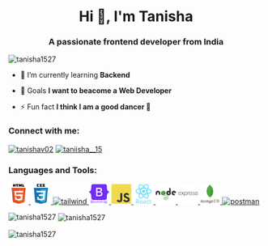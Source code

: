 <h1 align="center">Hi 👋, I'm Tanisha</h1>
<h3 align="center">A passionate frontend developer from India</h3>

<p align="left"> <img src="https://komarev.com/ghpvc/?username=tanisha1527&label=Profile%20views&color=0e75b6&style=flat" alt="tanisha1527" /> </p>

- 🌱 I’m currently learning **Backend**

- 🎯 Goals  **I want to beacome a Web Developer**
 
- ⚡ Fun fact **I think I am a good dancer 💃**

<h3 align="left">Connect with me:</h3>
<p align="left">
<a href="https://linkedin.com/in/tanishav02" target="blank"><img align="center" src="https://raw.githubusercontent.com/rahuldkjain/github-profile-readme-generator/master/src/images/icons/Social/linked-in-alt.svg" alt="tanishav02" height="30" width="40" /></a>
<a href="https://instagram.com/taniisha__15" target="blank"><img align="center" src="https://raw.githubusercontent.com/rahuldkjain/github-profile-readme-generator/master/src/images/icons/Social/instagram.svg" alt="taniisha__15" height="30" width="40" /></a>
</p>

<h3 align="left">Languages and Tools:</h3>
<p align="left" background="white"> 

 <a href="https://www.w3.org/html/" target="_blank" rel="noreferrer"> <img src="https://raw.githubusercontent.com/devicons/devicon/master/icons/html5/html5-original-wordmark.svg" alt="html5" width="40" height="40"/> </a> 
 <a href="https://www.w3schools.com/css/" target="_blank" rel="noreferrer"> <img src="https://raw.githubusercontent.com/devicons/devicon/master/icons/css3/css3-original-wordmark.svg" alt="css3" width="40" height="40"/> </a> 
<a href="https://tailwindcss.com/" target="_blank" rel="noreferrer"> <img src="https://www.vectorlogo.zone/logos/tailwindcss/tailwindcss-icon.svg" alt="tailwind" width="40" height="40"/> </a> 
<a href="https://getbootstrap.com" target="_blank" rel="noreferrer"> <img src="https://raw.githubusercontent.com/devicons/devicon/master/icons/bootstrap/bootstrap-plain-wordmark.svg" alt="bootstrap" width="40" height="40"/> </a>
<a href="https://developer.mozilla.org/en-US/docs/Web/JavaScript" target="_blank" rel="noreferrer"> <img src="https://raw.githubusercontent.com/devicons/devicon/master/icons/javascript/javascript-original.svg" alt="javascript" width="40" height="40"/> </a> 
<a href="https://reactjs.org/" target="_blank" rel="noreferrer"> <img src="https://raw.githubusercontent.com/devicons/devicon/master/icons/react/react-original-wordmark.svg" alt="react" width="40" height="40"/> </a> 
<a href="https://nodejs.org" target="_blank" rel="noreferrer"> <img src="https://raw.githubusercontent.com/devicons/devicon/master/icons/nodejs/nodejs-original-wordmark.svg" alt="nodejs" width="40" height="40"/> </a> 
<a href="https://expressjs.com" target="_blank" rel="noreferrer"> <img src="https://raw.githubusercontent.com/devicons/devicon/master/icons/express/express-original-wordmark.svg" alt="express" width="40" height="40"/> </a> 
<a href="https://www.mongodb.com/" target="_blank" rel="noreferrer"> <img src="https://raw.githubusercontent.com/devicons/devicon/master/icons/mongodb/mongodb-original-wordmark.svg" alt="mongodb" width="40" height="40"/> </a> 
<a href="https://postman.com" target="_blank" rel="noreferrer"> <img src="https://www.vectorlogo.zone/logos/getpostman/getpostman-icon.svg" alt="postman" width="40" height="40"/> </a> 


</p>

<p><img align="left" src="https://github-readme-stats.vercel.app/api/top-langs?username=tanisha1527&show_icons=true&locale=en&layout=compact" alt="tanisha1527" /></p>

<p>&nbsp;<img align="center" src="https://github-readme-stats.vercel.app/api?username=tanisha1527&show_icons=true&locale=en" alt="tanisha1527" /></p>

<p><img align="center" src="https://github-readme-streak-stats.herokuapp.com/?user=tanisha1527&" alt="tanisha1527" /></p>

